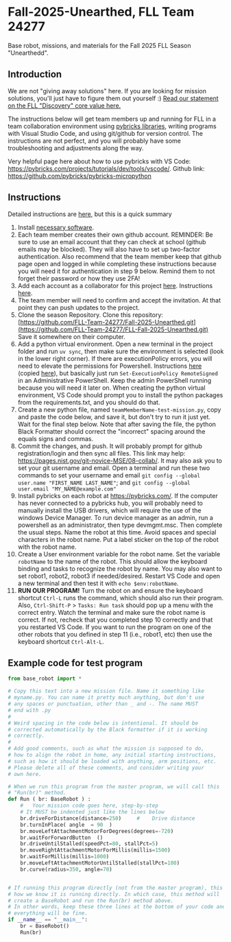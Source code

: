# Fall-2025-Unearthed, FLL Team 24277
Base robot, missions, and materials for the Fall 2025 FLL Season "Unearthedd".

##  Introduction

We are not "giving away solutions" here. If you are looking for mission solutions, you'll just have to figure them out yourself :) [Read our statement on the FLL "Discovery" core value here.](https://github.com/FLL-Team-24277/FLL-Fall-2025-Unearthed/blob/main/help/discovery.md)

The instructions below will get team members up and running for FLL in a team collaboration environment using [pybricks libraries](https://github.com/pybricks), writing programs with Visual Studio Code, and using git/github for version control. The instructions are not perfect, and you will probably have some troubleshooting and adjustments along the way.

Very helpful page here about how to use pybricks with VS Code: https://pybricks.com/projects/tutorials/dev/tools/vscode/. Github link: https://github.com/pybricks/pybricks-micropython

## Instructions

Detailed instructions are [here](https://github.com/MrGibbage/fll-pybricks-vscode-tutorial), but this is a quick summary

1. Install [necessary software](https://github.com/FLL-Team-24277/FLL-Fall-2025-Unearthed/blob/main/help/config/Software.md).
2. Each team member creates their own github account. REMINDER: Be sure to use an email account that they can check at school (github emails may be blocked). They will also have to set up two-factor authentication. Also recommend that the team member keep that github page open and logged in while completing these instructions because you will need it for authentication in step 9 below. Remind them to not forget their password or how they use 2FA!
3. Add each account as a collaborator for this project [here](https://github.com/FLL-Team-24277/FLL-Fall-2025-Unearthed/settings/access). Instructions [here](https://docs.github.com/en/account-and-profile/setting-up-and-managing-your-personal-account-on-github/managing-access-to-your-personal-repositories/inviting-collaborators-to-a-personal-repository).
4. The team member will need to confirm and accept the invitation. At that point they can push updates to the project.
5. Clone the season Repository. Clone this repository: [https://github.com/FLL-Team-24277/Fall-2025-Unearthed.git](https://github.com/FLL-Team-24277/FLL-Fall-2025-Unearthed.git) Save it somewhere on their computer.
6. Add a python virtual environment. Open a new terminal in the project folder and run `uv sync`, then make sure the environment is selected (look in the lower right corner). If there are executionPolicy errors, you will need to elevate the permissions for Powershell. Instructions [here](https://tecadmin.net/powershell-running-scripts-is-disabled-system/) (copied [here](https://github.com/FLL-Team-24277/FLL-Fall-2025-Unearthed/blob/main/help/config/executionPolicyError.md)), but basically just run `Set-ExecutionPolicy RemoteSigned` in an Administrative PowerShell. Keep the admin PowerShell running because you will need it later on. When creating the python virtual environment, VS Code should prompt you to install the python packages from the requirements.txt, and you should do that.
7. Create a new python file, named `teamMemberName-test-mission.py`, copy and paste the code below, and save it, but don't try to run it just yet. Wait for the final step below. Note that after saving the file, the python Black Formatter should correct the "incorrect" spacing around the equals signs and commas.
8. Commit the changes, and push. It will probably prompt for github registration/login and then sync all files. This link may help: https://pages.nist.gov/git-novice-MSE/08-collab/. It may also ask you to set your git username and email. Open a terminal and run these two commands to set your username and email `git config --global user.name "FIRST_NAME LAST_NAME"`; and `git config --global user.email "MY_NAME@example.com"`
9. Install pybricks on each robot at https://pybricks.com/. If the computer has never connected to a pybricks hub, you will probably need to manually install the USB drivers, which will require the use of the windows Device Manager. To run device manager as an admin, run a powershell as an administrator, then type devmgmt.msc. Then complete the usual steps. Name the robot at this time. Avoid spaces and special characters in the robot name. Put a label sticker on the top of the robot with the robot name.
10. Create a User environment variable for the robot name. Set the variable `robotName` to the name of the robot. This should allow the keyboard binding and tasks to recognize the robot by name. You may also want to set robot1, robot2, robot3 if needed/desired. Restart VS Code and open a new terminal and then test it with `echo $env:robotName`.
11. **RUN OUR PROGRAM!** Turn the robot on and ensure the keyboard shortcut `Ctrl-L` runs the command, which should also run their program. Also, `Ctrl-Shift-P` > `Tasks: Run task` should pop up a menu with the correct entry. Watch the terminal and make sure the robot name is correct. If not, recheck that you completed step 10 correctly and that you restarted VS Code. If you want to run the program on one of the other robots that you defined in step 11 (i.e., robot1, etc) then use the keyboard shortcut `Ctrl-Alt-L`.

## Example code for test program

~~~python
from base_robot import *

# Copy this text into a new mission file. Name it something like
# myname.py. You can name it pretty much anything, but don't use
# any spaces or punctuation, other than _ and -. The name MUST
# end with .py
#
# Weird spacing in the code below is intentional. It should be
# corrected automatically by the Black formatter if it is working
# correctly.
#
# Add good comments, such as what the mission is supposed to do,
# how to align the robot in home, any initial starting instructions,
# such as how it should be loaded with anything, arm positions, etc.
# Please delete all of these comments, and consider writing your
# own here.

# When we run this program from the master program, we will call this
# "Run(br)" method.
def Run ( br: BaseRobot ) :  
    #   Your mission code goes here, step-by-step
    # It MUST be indented just like the lines below
    br.driveForDistance(distance=250)     #    Drive distance
    br.turnInPlace( angle  = 90  )
    br.moveLeftAttachmentMotorForDegrees(degrees=-720)
    br.waitForForwardButton  ()
    br.driveUntilStalled(speedPct=80, stallPct=5)
    br.moveRightAttachmentMotorForMillis(millis=1500)
    br.waitForMillis(millis=1000)
    br.moveLeftAttachmentMotorUntilStalled(stallPct=100)
    br.curve(radius=350, angle=70)


# If running this program directly (not from the master program), this is
# how we know it is running directly. In which case, this method will
# create a BaseRobot and run the Run(br) method above.
# In other words, keep these three lines at the bottom of your code and
# everything will be fine.
if __name__ == "__main__":
    br = BaseRobot()
    Run(br)
~~~
